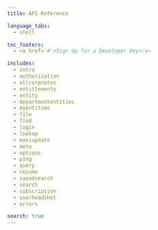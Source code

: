 ```yaml
---
title: API Reference

language_tabs:
  - shell

toc_footers:
  - <a href='#'>Sign Up for a Developer Key</a>

includes:
  - intro
  - authorization
  - allcorpnotes
  - entitlements
  - entity
  - departmententities
  - myentities
  - file
  - find
  - login
  - lookup
  - massupdate
  - meta
  - options
  - ping
  - query
  - resume
  - savedsearch
  - search
  - subscription
  - userheadshot
  - errors

search: true
---
```

